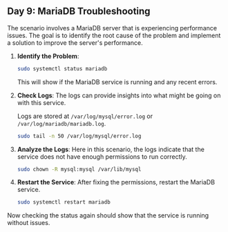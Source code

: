 ## Day 9: MariaDB Troubleshooting

The scenario involves a MariaDB server that is experiencing performance issues. The goal is to identify the root cause of the problem and implement a solution to improve the server's performance.

1. **Identify the Problem**:
    ```bash
    sudo systemctl status mariadb
    ```
    This will show if the MariaDB service is running and any recent errors.

2. **Check Logs**:
    The logs can provide insights into what might be going on with this service.

    Logs are stored at `/var/log/mysql/error.log` or `/var/log/mariadb/mariadb.log`.

    ```bash
    sudo tail -n 50 /var/log/mysql/error.log
    ```

3. **Analyze the Logs**:
    Here in this scenario, the logs indicate that the service does not have enough permissions to run correctly.

    ```bash
    sudo chown -R mysql:mysql /var/lib/mysql
    ```

4. **Restart the Service**:
    After fixing the permissions, restart the MariaDB service.

    ```bash
    sudo systemctl restart mariadb
    ```

Now checking the status again should show that the service is running without issues.